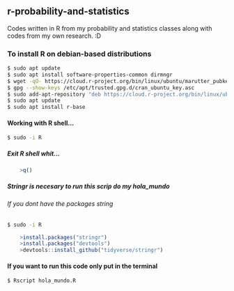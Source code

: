 ## r-probability-and-statistics
Codes written in R from my probability and statistics classes along with codes from my own research. :D
### To install R on debian-based distributions
```bash
$ sudo apt update 
$ sudo apt install software-properties-common dirmngr
$ wget -qO- https://cloud.r-project.org/bin/linux/ubuntu/marutter_pubkey.asc | sudo tee -a /etc/apt/trusted.gpg.d/cran_ubuntu_key.asc
$ gpg --show-keys /etc/apt/trusted.gpg.d/cran_ubuntu_key.asc 
$ sudo add-apt-repository "deb https://cloud.r-project.org/bin/linux/ubuntu $(lsb_release -cs)-cran40/"
$ sudo apt update
$ sudo apt install r-base
```
#### Working with R shell...
```bash
$ sudo -i R
``` 
##### Exit R shell whit...
```R
    >q()
```
##### Stringr is necesary to run this scrip do my hola_mundo
###### If you dont have the packages string
```bash
$ sudo -i R
```
```R
    >install.packages("stringr")
    >install.packages("devtools")
    >devtools::install_github("tidyverse/stringr")	
```
#### If you want to run this code only put in the terminal
```bash
$ Rscript hola_mundo.R
```



